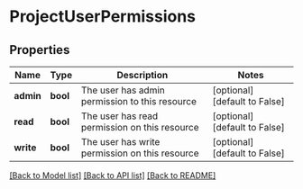 # ProjectUserPermissions

## Properties
Name | Type | Description | Notes
------------ | ------------- | ------------- | -------------
**admin** | **bool** | The user has admin permission to this resource | [optional] [default to False]
**read** | **bool** | The user has read permission on this resource | [optional] [default to False]
**write** | **bool** | The user has write permission on this resource | [optional] [default to False]

[[Back to Model list]](../README.md#documentation-for-models) [[Back to API list]](../README.md#documentation-for-api-endpoints) [[Back to README]](../README.md)


